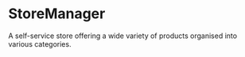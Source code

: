 # StoreManager
A self-service store offering a wide variety of products organised into various categories.

